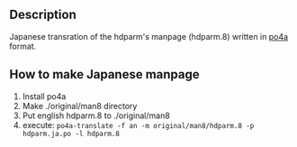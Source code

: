 ## Description

Japanese transration of the hdparm's manpage (hdparm.8)
written in [po4a](http://po4a.alioth.debian.org/) format.

## How to make Japanese manpage

1. Install po4a
2. Make ./original/man8 directory
3. Put english hdparm.8 to ./original/man8
4. execute:
   `po4a-translate -f an -m original/man8/hdparm.8 -p hdparm.ja.po -l hdparm.8`
